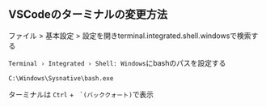 ## VSCodeのターミナルの変更方法

ファイル > 基本設定 > 設定を開きterminal.integrated.shell.windowsで検索する 

`Terminal › Integrated › Shell: Windows`にbashのパスを設定する

```
C:\Windows\Sysnative\bash.exe
```

ターミナルは `Ctrl` + `` `(バッククォート)``で表示

